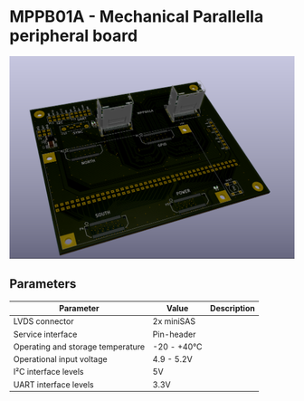 # MPPB01A -  Mechanical Parallella peripheral board


![MPPB01A Mechanical Parallella peripheral board ](doc/src/img/MPPB01A_top.png)

## Parameters

| Parameter | Value | Description |
|-----------|-------|-------------|
| LVDS connector | 2x miniSAS |  |
| Service interface | Pin-header |  |
| Operating and storage temperature | -20 - +40°C |  |
| Operational input voltage | 4.9 - 5.2V |  |
| I²C interface levels | 5V |  |
| UART interface levels | 3.3V |  |
